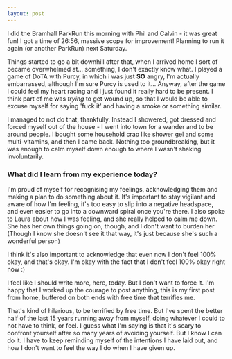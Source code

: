 ```yaml
---
layout: post
---
```

I did the Bramhall ParkRun this morning with Phil and Calvin - it was great fun! I got a time of 26:56, massive scope for improvement! Planning to run it again (or another ParkRun) next Saturday.

Things started to go a bit downhill after that, when I arrived home I sort of became overwhelmed at... something, I don't exactly know what. I played a game of DoTA with Purcy, in which i was just **SO** angry, I'm actually embarrassed, although I'm sure Purcy is used to it... Anyway, after the game I could feel my heart racing and I just found it really hard to be present. I think part of me was *trying* to get wound up, so that I would be able to excuse myself for saying 'fuck it' and having a smoke or something similar.

I managed to not do that, thankfully. Instead I showered, got dressed and forced myself out of the house - I went into town for a wander and to be around people. I bought some household crap like shower gel and some multi-vitamins, and then I came back. Nothing too groundbreaking, but it was enough to calm myself down enough to where I wasn't shaking involuntarily.

### What did I learn from my experience today?
I'm proud of myself for recognising my feelings, acknowledging them and making a plan to do something about it. It's important to stay vigilant and aware of how I'm feeling, it's too easy to slip into a negative headspace, and even easier to go into a downward spiral once you're there. I also spoke to Laura about how I was feeling, and she really helped to calm me down. She has her own things going on, though, and I don't want to burden her (Though I know she doesn't see it that way, it's just because she's such a wonderful person)

I think it's also important to acknowledge that even now I don't feel 100% okay, and that's okay. I'm okay with the fact that I don't feel 100% okay right now :)

I feel like I should write more, here, today. But I don't want to force it. I'm happy that I worked up the courage to post anything, this is my first post from home, buffered on both ends with free time that terrifies me.

That's kind of hilarious, to be terrified by free time. But I've spent the better half of the last 15 years running away from myself, doing whatever I could to not have to think, or feel. I guess what I'm saying is that it's scary to confront yourself after so many years of avoiding yourself. But I know I can do it. I have to keep reminding myself of the intentions I have laid out, and how I don't want to feel the way I do when I have given up.
